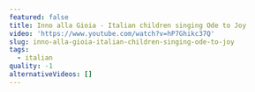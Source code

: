 ```yaml
---
featured: false
title: Inno alla Gioia - Italian children singing Ode to Joy
video: 'https://www.youtube.com/watch?v=hP7Ghikc37Q'
slug: inno-alla-gioia-italian-children-singing-ode-to-joy
tags:
  - italian
quality: -1
alternativeVideos: []
---
```


